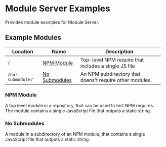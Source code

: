 # Module Server Examples
Provides module examples for Module Server.

## Example Modules

| Location                | Name                                | Description                                                        |
| ----------------------- | ----------------------------------- | ------------------------------------------------------------------ |
| `/`                     | [NPM Module](#npm-module)           | Top-level NPM require that includes a single JS file               |
| `/no-submodule/`        | [No Submodules](#no-submodules)     | An NPM subdirectory that doens't require other modules.            |

### NPM Module

A top level module in a repository, that can be used to test NPM requires.  The module contains
a single JavaScript file that outputs a static string.

### No Submodules

A module in a subdirectory of an NPM module, that contains a single JavaScript file that outputs
a static string.
